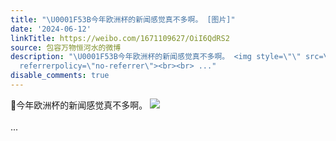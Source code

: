 ```yaml
---
title: "\U0001F53B今年欧洲杯的新闻感觉真不多啊。 [图片]"
date: '2024-06-12'
linkTitle: https://weibo.com/1671109627/OiI6QdRS2
source: 包容万物恒河水的微博
description: "\U0001F53B今年欧洲杯的新闻感觉真不多啊。 <img style=\"\" src=\"https://tvax2.sinaimg.cn/large/639b1bfbly1hqn0ss2c5nj216k1kwkjl.jpg\"
  referrerpolicy=\"no-referrer\"><br><br> ..."
disable_comments: true
---
```

🔻今年欧洲杯的新闻感觉真不多啊。 <img style="" src="https://tvax2.sinaimg.cn/large/639b1bfbly1hqn0ss2c5nj216k1kwkjl.jpg" referrerpolicy="no-referrer"><br><br> ...